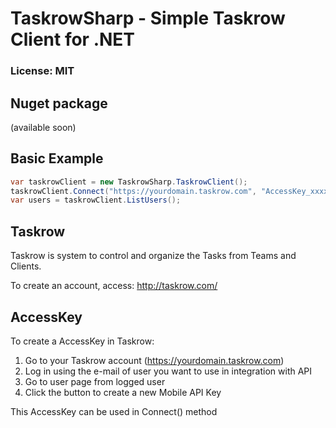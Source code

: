 # TaskrowSharp - Simple Taskrow Client for .NET

### License: MIT


## Nuget package

(available soon)


## Basic Example

```csharp
var taskrowClient = new TaskrowSharp.TaskrowClient();
taskrowClient.Connect("https://yourdomain.taskrow.com", "AccessKey_xxxxslwlqlqlwqlql23234jewjewj");
var users = taskrowClient.ListUsers();
```

## Taskrow

Taskrow is system to control and organize the Tasks from Teams and Clients.

To create an account, access: http://taskrow.com/


## AccessKey

To create a AccessKey in Taskrow:

1.  Go to your Taskrow account (https://yourdomain.taskrow.com)
2.  Log in using the e-mail of user you want to use in integration with API
3.  Go to user page from logged user
4.  Click the button to create a new Mobile API Key

This AccessKey can be used in Connect() method

